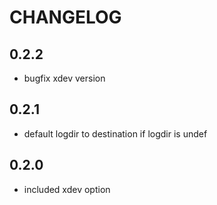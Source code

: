 # CHANGELOG

## 0.2.2

* bugfix xdev version

## 0.2.1

* default logdir to destination if logdir is undef

## 0.2.0

* included xdev option
